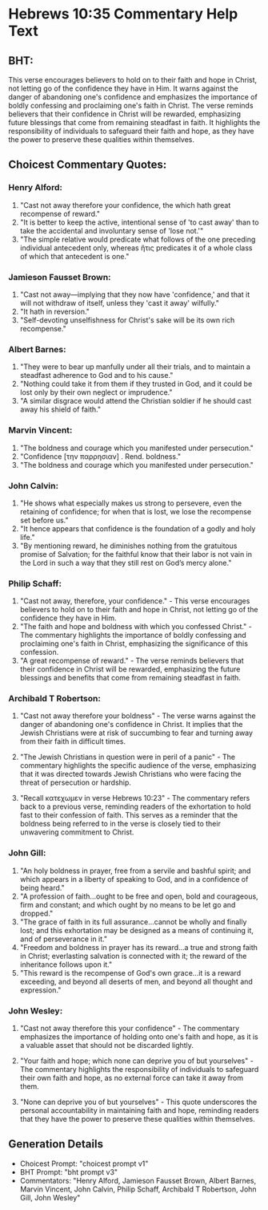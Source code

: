 # Hebrews 10:35 Commentary Help Text

## BHT:
This verse encourages believers to hold on to their faith and hope in Christ, not letting go of the confidence they have in Him. It warns against the danger of abandoning one's confidence and emphasizes the importance of boldly confessing and proclaiming one's faith in Christ. The verse reminds believers that their confidence in Christ will be rewarded, emphasizing future blessings that come from remaining steadfast in faith. It highlights the responsibility of individuals to safeguard their faith and hope, as they have the power to preserve these qualities within themselves.

## Choicest Commentary Quotes:
### Henry Alford:
1. "Cast not away therefore your confidence, the which hath great recompense of reward." 
2. "It is better to keep the active, intentional sense of 'to cast away' than to take the accidental and involuntary sense of 'lose not.'"
3. "The simple relative would predicate what follows of the one preceding individual antecedent only, whereas ἥτις predicates it of a whole class of which that antecedent is one."

### Jamieson Fausset Brown:
1. "Cast not away—implying that they now have 'confidence,' and that it will not withdraw of itself, unless they 'cast it away' wilfully."
2. "It hath in reversion."
3. "Self-devoting unselfishness for Christ's sake will be its own rich recompense."

### Albert Barnes:
1. "They were to bear up manfully under all their trials, and to maintain a steadfast adherence to God and to his cause."
2. "Nothing could take it from them if they trusted in God, and it could be lost only by their own neglect or imprudence."
3. "A similar disgrace would attend the Christian soldier if he should cast away his shield of faith."

### Marvin Vincent:
1. "The boldness and courage which you manifested under persecution."
2. "Confidence [την παρρησιαν] . Rend. boldness."
3. "The boldness and courage which you manifested under persecution."

### John Calvin:
1. "He shows what especially makes us strong to persevere, even the retaining of confidence; for when that is lost, we lose the recompense set before us."
2. "It hence appears that confidence is the foundation of a godly and holy life."
3. "By mentioning reward, he diminishes nothing from the gratuitous promise of Salvation; for the faithful know that their labor is not vain in the Lord in such a way that they still rest on God’s mercy alone."

### Philip Schaff:
1. "Cast not away, therefore, your confidence." - This verse encourages believers to hold on to their faith and hope in Christ, not letting go of the confidence they have in Him.
2. "The faith and hope and boldness with which you confessed Christ." - The commentary highlights the importance of boldly confessing and proclaiming one's faith in Christ, emphasizing the significance of this confession.
3. "A great recompense of reward." - The verse reminds believers that their confidence in Christ will be rewarded, emphasizing the future blessings and benefits that come from remaining steadfast in faith.

### Archibald T Robertson:
1. "Cast not away therefore your boldness" - The verse warns against the danger of abandoning one's confidence in Christ. It implies that the Jewish Christians were at risk of succumbing to fear and turning away from their faith in difficult times.

2. "The Jewish Christians in question were in peril of a panic" - The commentary highlights the specific audience of the verse, emphasizing that it was directed towards Jewish Christians who were facing the threat of persecution or hardship.

3. "Recall κατεχωμεν in verse Hebrews 10:23" - The commentary refers back to a previous verse, reminding readers of the exhortation to hold fast to their confession of faith. This serves as a reminder that the boldness being referred to in the verse is closely tied to their unwavering commitment to Christ.

### John Gill:
1. "An holy boldness in prayer, free from a servile and bashful spirit; and which appears in a liberty of speaking to God, and in a confidence of being heard."
2. "A profession of faith...ought to be free and open, bold and courageous, firm and constant; and which ought by no means to be let go and dropped."
3. "The grace of faith in its full assurance...cannot be wholly and finally lost; and this exhortation may be designed as a means of continuing it, and of perseverance in it."
4. "Freedom and boldness in prayer has its reward...a true and strong faith in Christ; everlasting salvation is connected with it; the reward of the inheritance follows upon it."
5. "This reward is the recompense of God's own grace...it is a reward exceeding, and beyond all deserts of men, and beyond all thought and expression."

### John Wesley:
1. "Cast not away therefore this your confidence" - The commentary emphasizes the importance of holding onto one's faith and hope, as it is a valuable asset that should not be discarded lightly.

2. "Your faith and hope; which none can deprive you of but yourselves" - The commentary highlights the responsibility of individuals to safeguard their own faith and hope, as no external force can take it away from them.

3. "None can deprive you of but yourselves" - This quote underscores the personal accountability in maintaining faith and hope, reminding readers that they have the power to preserve these qualities within themselves.


## Generation Details
- Choicest Prompt: "choicest prompt v1"
- BHT Prompt: "bht prompt v3"
- Commentators: "Henry Alford, Jamieson Fausset Brown, Albert Barnes, Marvin Vincent, John Calvin, Philip Schaff, Archibald T Robertson, John Gill, John Wesley"
